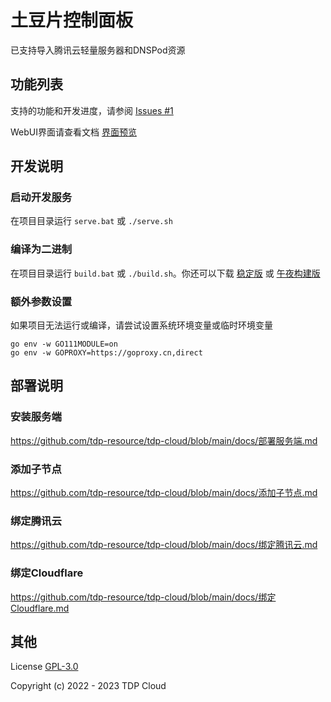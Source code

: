 # 土豆片控制面板

已支持导入腾讯云轻量服务器和DNSPod资源

##  功能列表

支持的功能和开发进度，请参阅 [Issues #1](https://github.com/tdp-resource/tdp-cloud/issues/1)

WebUI界面请查看文档 [界面预览](https://github.com/tdp-resource/tdp-cloud/blob/main/docs/界面预览.md)

## 开发说明

### 启动开发服务

在项目目录运行  `serve.bat` 或 `./serve.sh`

### 编译为二进制

在项目目录运行 `build.bat` 或 `./build.sh`。你还可以下载 [稳定版](https://github.com/tdp-resource/tdp-cloud/releases) 或 [午夜构建版](http://curl.rpc.im/?dir=/tdp-cloud)

### 额外参数设置

如果项目无法运行或编译，请尝试设置系统环境变量或临时环境变量

```shell
go env -w GO111MODULE=on
go env -w GOPROXY=https://goproxy.cn,direct
```

## 部署说明

### 安装服务端

https://github.com/tdp-resource/tdp-cloud/blob/main/docs/部署服务端.md

### 添加子节点

https://github.com/tdp-resource/tdp-cloud/blob/main/docs/添加子节点.md

### 绑定腾讯云

https://github.com/tdp-resource/tdp-cloud/blob/main/docs/绑定腾讯云.md

### 绑定Cloudflare

https://github.com/tdp-resource/tdp-cloud/blob/main/docs/绑定Cloudflare.md

## 其他

License [GPL-3.0](https://opensource.org/licenses/GPL-3.0)

Copyright (c) 2022 - 2023 TDP Cloud
